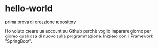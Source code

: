 # hello-world
prima prova di creazione repository


Ho voluto creare un account su Github perchè voglio imparare giorno per giorno qualcosa di nuovo sulla programmazione.
Inizierò con il Framework "SpringBoot".
